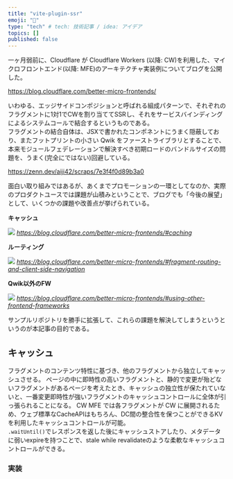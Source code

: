 ```yaml
---
title: "vite-plugin-ssr"
emoji: "💬"
type: "tech" # tech: 技術記事 / idea: アイデア
topics: []
published: false
---
```


一ヶ月弱前に、Cloudflare が Cloudflare Workers (以降: CW)を利用した、マイクロフロントエンド(以降: MFE)のアーキテクチャ実装例についてブログを公開した。

https://blog.cloudflare.com/better-micro-frontends/

いわゆる、エッジサイドコンポジションと呼ばれる組成パターンで、それぞれのフラグメントに1対1でCWを割り当ててSSRし、それをサービスバインディングによるシステムコールで結合するというものである。  
フラグメントの結合自体は、JSXで書かれたコンポネントにうまく隠蔽しており、またフットプリントの小さい Qwik をファーストライブラリとすることで、本来モジュールフェデレーションで解決すべき初期ロードのバンドルサイズの問題を、うまく(完全にではない)回避している。

https://zenn.dev/aiji42/scraps/7e3f4f0d89b3a0

面白い取り組みではあるが、あくまでプロモーションの一環としてなのか、実際のプロダクトユースでは課題が山積みということで、ブログでも「今後の展望」として、いくつかの課題や改善点が挙げられている。

**キャッシュ**

![](https://blog.cloudflare.com/content/images/2022/10/image2.jpg)
*https://blog.cloudflare.com/better-micro-frontends/#caching*

**ルーティング**

![](https://blog.cloudflare.com/content/images/2022/10/image5-1.jpg)
*https://blog.cloudflare.com/better-micro-frontends/#fragment-routing-and-client-side-navigation*


**Qwik以外のFW**

![](https://blog.cloudflare.com/content/images/2022/10/image1-15.png)
*https://blog.cloudflare.com/better-micro-frontends/#using-other-frontend-frameworks*

サンプルリポジトリを勝手に拡張して、これらの課題を解決してしまうというというのが本記事の目的である。

## キャッシュ

フラグメントのコンテンツ特性に基づき、他のフラグメントから独立してキャッシュさせる。
ページの中に即時性の高いフラグメントと、静的で変更が殆どないフラグメントがあるページを考えたとき、キャッシュの独立性が保たれていないと、一番変更即時性が強いフラグメントのキャッシュコントロールに全体が引っ張られることになる。
CW MFE では各フラグメントが CW に展開されるため、ウェブ標準なCacheAPIはもちろん、DC間の整合性を保つことができるKVを利用したキャッシュコントロールが可能。  
`.waitUntil()`でレスポンスを返した後にキャッシュストアしたり、メタデータに弱いexpireを持つことで、stale while revalidateのような柔軟なキャッシュコントロールができる。

### 実装

